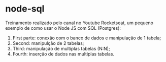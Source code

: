 # node-sql
Treinamento realizado pelo canal no Youtube Rocketseat, um pequeno exemplo de como usar o Node JS com SQL (Postgres):
1. First parte: conexão com o banco de dados e manipulação de 1 tabela;
2. Second: manipulção de 2 tabelas;
3. Third: manipulação de multiplas tabelas (N:N);
4. Fourth: inserção de dados nas multiplas tabelas.
